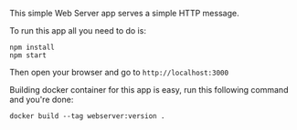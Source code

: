 
This simple Web Server app serves a simple HTTP message.

To run this app all you need to do is:
```
npm install
npm start
```
Then open your browser and go to `http://localhost:3000`

Building docker container for this app is easy, run this following command and you're done:
```
docker build --tag webserver:version .
```

